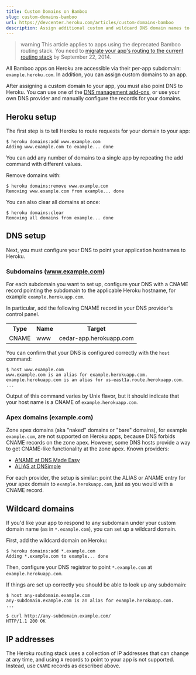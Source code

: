 ```yaml
---
title: Custom Domains on Bamboo
slug: custom-domains-bamboo
url: https://devcenter.heroku.com/articles/custom-domains-bamboo
description: Assign additional custom and wildcard DNS domain names to your Heroku applications.
---
```


> warning
> This article applies to apps using the deprecated Bamboo routing stack. You need to [migrate your app's routing to the current routing stack](moving-to-the-current-routing-stack) by September 22, 2014.

All Bamboo apps on Heroku are accessible via their per-app subdomain:
 `example.heroku.com`. In addition, you can assign custom domains to an app.

After assigning a custom domain to your app, you must also point DNS to Heroku. You can use one of the [DNS management add-ons](https://addons.heroku.com/?q=dns), or use your own DNS provider and manually configure the records for your domains.

## Heroku setup

The first step is to tell Heroku to route requests for your domain to your app:

```term
$ heroku domains:add www.example.com
Adding www.example.com to example... done
```

You can add any number of domains to a single app by repeating the add command with different values.

Remove domains with:

```term
$ heroku domains:remove www.example.com
Removing www.example.com from example... done
```

You can also clear all domains at once:

```term
$ heroku domains:clear
Removing all domains from example... done
```

## DNS setup

Next, you must configure your DNS to point your application hostnames to Heroku.

### Subdomains (www.example.com)

For each subdomain you want to set up, configure your DNS with a CNAME record pointing the subdomain to the applicable Heroku hostname, for example `example.herokuapp.com`.

In particular, add the following CNAME record in your DNS provider's control panel.

<table>
  <tr>
    <th>Type</th>
    <th>Name</th>
    <th>Target</th>
  </tr>
  <tr>
    <td>CNAME</td>
    <td>www</td>
    <td>cedar-app.herokuapp.com</td>
  </tr>
</table>

You can confirm that your DNS is configured correctly with the `host` command:

```term
$ host www.example.com
www.example.com is an alias for example.herokuapp.com.
example.herokuapp.com is an alias for us-east1a.route.herokuapp.com.
...
```

Output of this command varies by Unix flavor, but it should indicate that
your host name is a CNAME of `example.herokuapp.com`.

### Apex domains (example.com)

Zone apex domains (aka "naked" domains or "bare" domains), for example `example.com`, are not supported on Heroku apps, because DNS forbids CNAME records on the zone apex. However, some DNS hosts provide a way to get CNAME-like functionality at the zone apex. Known providers:

- [ANAME at DNS Made Easy](http://www.dnsmadeeasy.com/technology/aname-records/)
- [ALIAS at DNSimple](http://support.dnsimple.com/questions/32826-What-is-an-ALIAS-record)

For each provider, the setup is similar: point the ALIAS or ANAME entry for your apex domain to `example.herokuapp.com`, just as you would with a CNAME record.

## Wildcard domains

If you'd like your app to respond to any subdomain under your custom domain name (as in `*.example.com`), you can set up a wildcard domain.

First, add the wildcard domain on Heroku:

```term
$ heroku domains:add *.example.com
Adding *.example.com to example... done
```    

Then, configure your DNS registrar to point `*.example.com` at `example.herokuapp.com`.

If things are set up correctly you should be able to look up any subdomain:

```term
$ host any-subdomain.example.com
any-subdomain.example.com is an alias for example.herokuapp.com.
...

$ curl http://any-subdomain.example.com/
HTTP/1.1 200 OK
```

## IP addresses

The Heroku routing stack uses a collection of IP addresses that can change at any time, and using `A` records to point to your app is not supported.  Instead, use `CNAME` records as described above. 